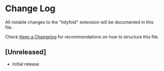# Change Log

All notable changes to the "tidyfold" extension will be documented in this file.

Check [Keep a Changelog](http://keepachangelog.com/) for recommendations on how to structure this file.

## [Unreleased]

- Initial release